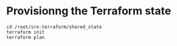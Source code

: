 # Provisionng the Terraform state
```
cd /root/sre-terraform/shared_state
terraform init
terraform plan
```
